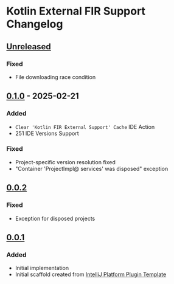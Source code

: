 <!-- Keep a Changelog guide -> https://keepachangelog.com -->

# Kotlin External FIR Support Changelog

## [Unreleased]

### Fixed

- File downloading race condition


## [0.1.0] - 2025-02-21

### Added

- `Clear 'Kotlin FIR External Support' Cache` IDE Action
- 251 IDE Versions Support

### Fixed

- Project-specific version resolution fixed
- "Container 'ProjectImpl@ services' was disposed" exception

## [0.0.2]

### Fixed

- Exception for disposed projects

## [0.0.1]

### Added

- Initial implementation
- Initial scaffold created from [IntelliJ Platform Plugin Template](https://github.com/JetBrains/intellij-platform-plugin-template)

[Unreleased]: https://github.com/Mr3zee/kotlin-plugins/compare/v0.1.0...HEAD
[0.1.0]: https://github.com/Mr3zee/kotlin-plugins/compare/v0.0.2...v0.1.0
[0.0.2]: https://github.com/Mr3zee/kotlin-plugins/compare/v0.0.1...v0.0.2
[0.0.1]: https://github.com/Mr3zee/kotlin-plugins/commits/v0.0.1
